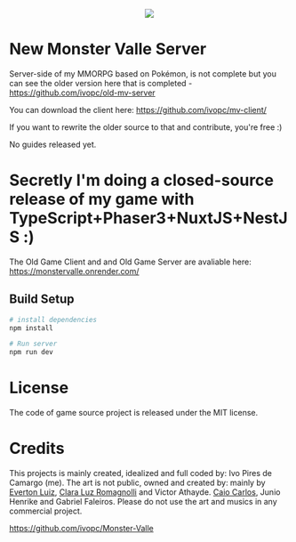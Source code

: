<p align="center" width="100%">
    <img src="https://i.imgur.com/bh8ZbWe.png">
</p>


# New Monster Valle Server
Server-side of my MMORPG based on Pokémon, is not complete but you can see the older version here that is completed - https://github.com/ivopc/old-mv-server

You can download the client here: https://github.com/ivopc/mv-client/ 

If you want to rewrite the older source to that and contribute, you're free :) 

No guides released yet. 

# Secretly I'm doing a closed-source release of my game with TypeScript+Phaser3+NuxtJS+NestJS :)

The Old Game Client and and Old Game Server are avaliable here: https://monstervalle.onrender.com/

## Build Setup

``` bash
# install dependencies
npm install

# Run server
npm run dev
```

# License
The code of game source project is released under the MIT license.

# Credits
This projects is mainly created, idealized and full coded by: Ivo Pires de Camargo (me). 
The art is not public, owned and created by: mainly by [Everton Luiz](https://soundcloud.com/evertonluizmaestro?), [Clara Luz Romagnolli](https://linktr.ee/shaarpie) and Victor Athayde. [Caio Carlos](https://clockworkraven.itch.io/), Junio Henrike and Gabriel Faleiros. Please do not use the art and musics in any commercial project.



https://github.com/ivopc/Monster-Valle
